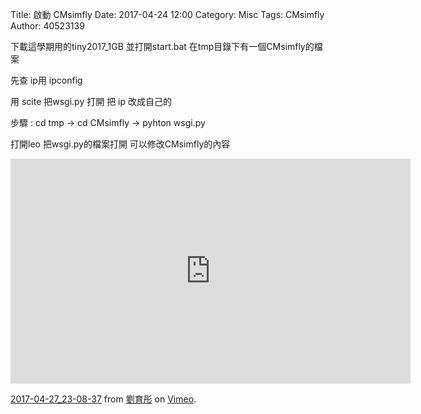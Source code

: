 Title: 啟動 CMsimfly
Date: 2017-04-24 12:00
Category: Misc
Tags: CMsimfly
Author: 40523139

<!-- PELICAN_END_SUMMARY -->

下載這學期用的tiny2017_1GB 並打開start.bat 在tmp目錄下有一個CMsimfly的檔案

先查 ip用 ipconfig     

用 scite 把wsgi.py 打開 把 ip 改成自己的

步驟 : cd tmp -> cd CMsimfly -> pyhton wsgi.py 

打開leo 把wsgi.py的檔案打開 可以修改CMsimfly的內容
             
                    
<iframe src="https://player.vimeo.com/video/215030751" width="640" height="360" frameborder="0" webkitallowfullscreen mozallowfullscreen allowfullscreen></iframe>
<p><a href="https://vimeo.com/215030751">2017-04-27_23-08-37</a> from <a href="https://vimeo.com/user58915964">劉育彤</a> on <a href="https://vimeo.com">Vimeo</a>.</p>